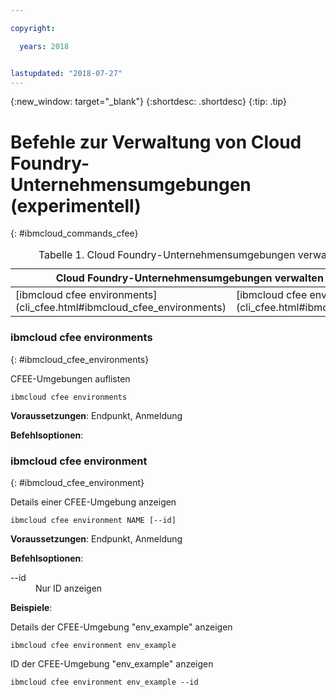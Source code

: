 ```yaml
---

copyright:

  years: 2018


lastupdated: "2018-07-27"
---
```


{:new_window: target="_blank"}
{:shortdesc: .shortdesc}
{:tip: .tip}

# Befehle zur Verwaltung von Cloud Foundry-Unternehmensumgebungen (experimentell)
{: #ibmcloud_commands_cfee}

<table summary="Cloud Foundry-Unternehmensumgebungen verwalten (experimentell)">
<caption>Tabelle 1. Cloud Foundry-Unternehmensumgebungen verwalten (experimentell)</caption>
 <thead>
 <th colspan="5">Cloud Foundry-Unternehmensumgebungen verwalten (experimentell)</th>
 </thead>
 <tbody>
 <tr>
 <td>[ibmcloud cfee environments](cli_cfee.html#ibmcloud_cfee_environments)</td>
 <td>[ibmcloud cfee environment](cli_cfee.html#ibmcloud_cfee_environment)</td>
 </tr>
 </tbody>
 </table>

 ### ibmcloud cfee environments
{: #ibmcloud_cfee_environments}

CFEE-Umgebungen auflisten

```
ibmcloud cfee environments
```

<strong>Voraussetzungen</strong>: Endpunkt, Anmeldung

<strong>Befehlsoptionen</strong>:

### ibmcloud cfee environment
{: #ibmcloud_cfee_environment}

Details einer CFEE-Umgebung anzeigen

```
ibmcloud cfee environment NAME [--id]
```

<strong>Voraussetzungen</strong>: Endpunkt, Anmeldung

<strong>Befehlsoptionen</strong>:
  <dl>
   <dt>--id</dt>
   <dd>Nur ID anzeigen</dd>
  </dl>

<strong>Beispiele</strong>:

Details der CFEE-Umgebung "env_example" anzeigen

```
ibmcloud cfee environment env_example
```

ID der CFEE-Umgebung "env_example" anzeigen

```
ibmcloud cfee environment env_example --id
```
